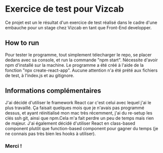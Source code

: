 # Exercice de test pour Vizcab

Ce projet est un le résultat d'un exercice de test réalisé dans le cadre d'une embauche pour un stage chez Vizcab en tant que Front-End developper.

## How to run

Pour tester le programme, tout simplement télecharger le repo, se placer dedans avec sa console, et run la commande "npm start". Nécessite d'avoir npm d'installé sur la machine. Le programme a été créé à l'aide de la fonction "npx create-react-app". Aucune attention n'a été prété aux fichiers de test, à l'index.js et au gitignore.

## Informations complémentaires

J'ai décidé d'utiliser le framework React car c'est celui avec lequel j'ai le plus travaillé. Ça faisait quelques mois que je n'avais pas programmé dessus, et ayant réinitialisé mon mac très récemment, j'ai du re-setup les clés ssh git, ainsi que npm.Cela m'a fait perdre un peu de temps mais rien de majeur. J'ai également décidé d'utiliser React en class-based component plutôt que function-based component pour gagner du temps (je ne connais pas très bien les hooks à utiliser).

### Merci !